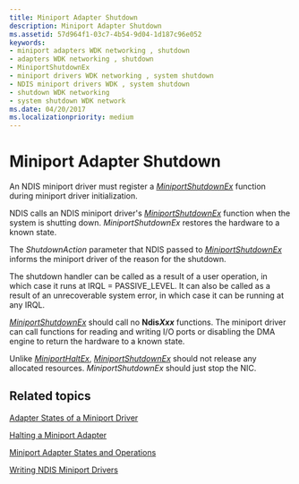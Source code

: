 ```yaml
---
title: Miniport Adapter Shutdown
description: Miniport Adapter Shutdown
ms.assetid: 57d964f1-03c7-4b54-9d04-1d187c96e052
keywords:
- miniport adapters WDK networking , shutdown
- adapters WDK networking , shutdown
- MiniportShutdownEx
- miniport drivers WDK networking , system shutdown
- NDIS miniport drivers WDK , system shutdown
- shutdown WDK networking
- system shutdown WDK network
ms.date: 04/20/2017
ms.localizationpriority: medium
---
```


# Miniport Adapter Shutdown





An NDIS miniport driver must register a [*MiniportShutdownEx*](https://msdn.microsoft.com/library/windows/hardware/ff559449) function during miniport driver initialization.

NDIS calls an NDIS miniport driver's [*MiniportShutdownEx*](https://msdn.microsoft.com/library/windows/hardware/ff559449) function when the system is shutting down. *MiniportShutdownEx* restores the hardware to a known state.

The *ShutdownAction* parameter that NDIS passed to [*MiniportShutdownEx*](https://msdn.microsoft.com/library/windows/hardware/ff559449) informs the miniport driver of the reason for the shutdown.

The shutdown handler can be called as a result of a user operation, in which case it runs at IRQL = PASSIVE\_LEVEL. It can also be called as a result of an unrecoverable system error, in which case it can be running at any IRQL.

[*MiniportShutdownEx*](https://msdn.microsoft.com/library/windows/hardware/ff559449) should call no **Ndis*Xxx*** functions. The miniport driver can call functions for reading and writing I/O ports or disabling the DMA engine to return the hardware to a known state.

Unlike [*MiniportHaltEx*](https://msdn.microsoft.com/library/windows/hardware/ff559388), [*MiniportShutdownEx*](https://msdn.microsoft.com/library/windows/hardware/ff559449) should not release any allocated resources. *MiniportShutdownEx* should just stop the NIC.

## Related topics


[Adapter States of a Miniport Driver](adapter-states-of-a-miniport-driver.md)

[Halting a Miniport Adapter](halting-a-miniport-adapter.md)

[Miniport Adapter States and Operations](miniport-adapter-states-and-operations.md)

[Writing NDIS Miniport Drivers](writing-ndis-miniport-drivers.md)

 

 







